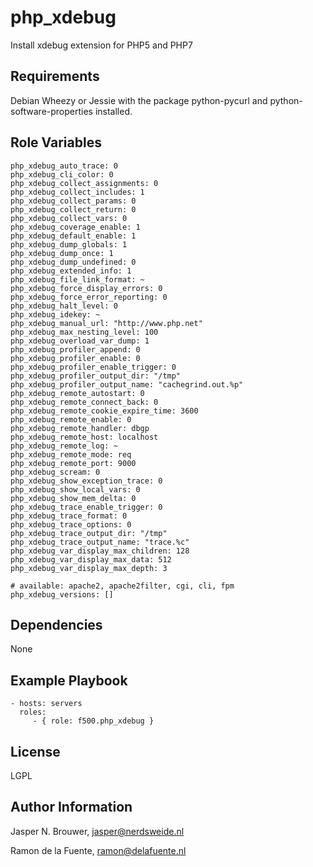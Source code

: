 php_xdebug
========

Install xdebug extension for PHP5 and PHP7

Requirements
------------

Debian Wheezy or Jessie with the package python-pycurl and python-software-properties installed.

Role Variables
--------------

    php_xdebug_auto_trace: 0
    php_xdebug_cli_color: 0
    php_xdebug_collect_assignments: 0
    php_xdebug_collect_includes: 1
    php_xdebug_collect_params: 0
    php_xdebug_collect_return: 0
    php_xdebug_collect_vars: 0
    php_xdebug_coverage_enable: 1
    php_xdebug_default_enable: 1
    php_xdebug_dump_globals: 1
    php_xdebug_dump_once: 1
    php_xdebug_dump_undefined: 0
    php_xdebug_extended_info: 1
    php_xdebug_file_link_format: ~
    php_xdebug_force_display_errors: 0
    php_xdebug_force_error_reporting: 0
    php_xdebug_halt_level: 0
    php_xdebug_idekey: ~
    php_xdebug_manual_url: "http://www.php.net"
    php_xdebug_max_nesting_level: 100
    php_xdebug_overload_var_dump: 1
    php_xdebug_profiler_append: 0
    php_xdebug_profiler_enable: 0
    php_xdebug_profiler_enable_trigger: 0
    php_xdebug_profiler_output_dir: "/tmp"
    php_xdebug_profiler_output_name: "cachegrind.out.%p"
    php_xdebug_remote_autostart: 0
    php_xdebug_remote_connect_back: 0
    php_xdebug_remote_cookie_expire_time: 3600
    php_xdebug_remote_enable: 0
    php_xdebug_remote_handler: dbgp
    php_xdebug_remote_host: localhost
    php_xdebug_remote_log: ~
    php_xdebug_remote_mode: req
    php_xdebug_remote_port: 9000
    php_xdebug_scream: 0
    php_xdebug_show_exception_trace: 0
    php_xdebug_show_local_vars: 0
    php_xdebug_show_mem_delta: 0
    php_xdebug_trace_enable_trigger: 0
    php_xdebug_trace_format: 0
    php_xdebug_trace_options: 0
    php_xdebug_trace_output_dir: "/tmp"
    php_xdebug_trace_output_name: "trace.%c"
    php_xdebug_var_display_max_children: 128
    php_xdebug_var_display_max_data: 512
    php_xdebug_var_display_max_depth: 3

    # available: apache2, apache2filter, cgi, cli, fpm
    php_xdebug_versions: []

Dependencies
------------

None

Example Playbook
-------------------------

    - hosts: servers
      roles:
         - { role: f500.php_xdebug }

License
-------

LGPL

Author Information
------------------

Jasper N. Brouwer, jasper@nerdsweide.nl

Ramon de la Fuente, ramon@delafuente.nl
